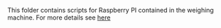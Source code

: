 This folder contains scripts for Raspberry PI contained in the weighing machine.
For more details see [here](https://github.com/eYSIP-2017/eYSIP-2017_Development_of_Web_Interface_for_GH_Farm_Produce/wiki/Installation-on-Raspberry-Pi)
